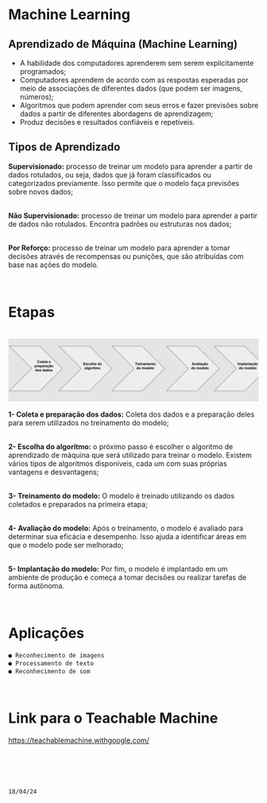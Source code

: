 <h1> Machine Learning </h1>                     

<h2> Aprendizado de Máquina (Machine Learning) </h2>
  
 - A habilidade dos computadores aprenderem sem
   serem explicitamente programados;
 - Computadores aprendem de acordo com as
   respostas esperadas por meio de associações de
   diferentes dados (que podem ser imagens,
   números);
 - Algoritmos que podem aprender com seus erros
   e fazer previsões sobre dados a partir de
   diferentes abordagens de aprendizagem;
 - Produz decisões e resultados confiáveis e
   repetíveis.

<h2> Tipos de Aprendizado </h2>

 **Supervisionado:** processo de treinar um modelo para aprender a
 partir de dados rotulados, ou seja, dados que já foram classificados ou
 categorizados previamente. Isso permite que o modelo faça previsões
 sobre novos dados;

 <br>**Não Supervisionado:** processo de treinar um modelo para aprender a
 partir de dados não rotulados. Encontra padrões ou estruturas nos
 dados;

 <br>**Por Reforço:** processo de treinar um modelo para aprender a tomar
 decisões através de recompensas ou punições, que são atribuídas
 com base nas ações do modelo.

<br>

# Etapas
<br>![alt text](image.png)

 **1- Coleta e preparação dos dados:** Coleta dos dados e a preparação deles para serem utilizados no
    treinamento do modelo;

<br>**2- Escolha do algoritmo:** o próximo passo é escolher o algoritmo de aprendizado de máquina que 
    será utilizado para treinar o modelo. Existem vários tipos de algoritmos disponíveis, cada um com suas próprias vantagens e desvantagens;

 <br>**3- Treinamento do modelo:** O modelo é treinado utilizando os dados coletados e preparados na 
    primeira etapa;

 <br>**4- Avaliação do modelo:** Após o treinamento, o modelo é avaliado para determinar sua eficácia 
    e desempenho. Isso ajuda a identificar áreas em que o modelo pode ser melhorado;

 <br>**5- Implantação do modelo:** Por fim, o modelo é implantado em um ambiente de produção e começa a
    tomar decisões ou realizar tarefas de forma autônoma.

<br>

# Aplicações
````
● Reconhecimento de imagens
● Processamento de texto
● Reconhecimento de som
````
<br>

# Link para o Teachable Machine

https://teachablemachine.withgoogle.com/

<br>

#
#
                                                                                        18/04/24

